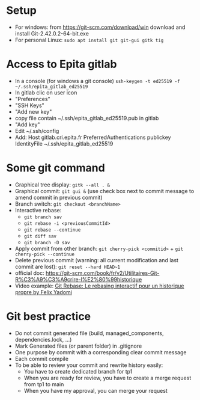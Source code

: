 Setup
=====

- For windows: from https://git-scm.com/download/win download and install Git-2.42.0.2-64-bit.exe
- For personal Linux: `sudo apt install git git-gui gitk tig`

Access to Epita gitlab
======================

- In a console (for windows a git console) `ssh-keygen -t ed25519 -f ~/.ssh/epita_gitlab_ed25519`
- In gitlab clic on user icon
- "Preferences"
- "SSH Keys"
- "Add new key"
- copy file contain ~/.ssh/epita_gitlab_ed25519.pub in gitlab
- "Add key"
- Edit ~/.ssh/config
- Add:
  Host gitlab.cri.epita.fr
    PreferredAuthentications publickey
    IdentityFile ~/.ssh/epita_gitlab_ed25519

Some git command
================

- Graphical tree display: `gitk --all . &`
- Graphical commit: `git gui &` (use check box next to commit message to amend commit in previous commit)
- Branch switch: `git checkout <branchName>`
- Interactive rebase:
  - `git branch sav`
  - `git rebase -i <previousCommitId>`
  - `git rebase --continue`
  - `git diff sav`
  - `git branch -D sav`
- Apply commit from other branch: `git cherry-pick <commitid>` + `git cherry-pick --continue`
- Delete previous commit (warning: all current modification and last commit are lost): `git reset --hard HEAD~1`
- official doc: https://git-scm.com/book/fr/v2/Utilitaires-Git-R%C3%A9%C3%A9crire-l%E2%80%99historique
- Video example:  [Git Rebase: Le rebasing interactif pour un historique propre by Felix Yadomi](https://www.youtube.com/watch?v=A_jreWjCl4s)

Git best practice
=================

- Do not commit generated file (build, managed_components, dependencies.lock, ...)
- Mark Generated files (or parent folder) in .gitignore
- One purpose by commit with a corresponding clear commit message
- Each commit compile
- To be able to review your commit and rewrite history easily:
  - You have to create dedicated branch for tp1
  - When you are ready for review, you have to create a merge request from tp1 to main
  - When you have my approval, you can merge your request
